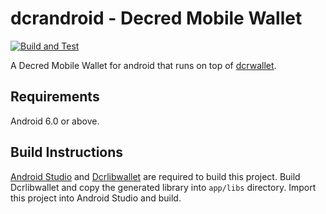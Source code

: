 # dcrandroid - Decred Mobile Wallet

[![Build and Test](https://github.com/planetdecred/dcrandroid/workflows/Build%20and%20Test/badge.svg)](https://github.com/planetdecred/dcrandroid/actions)

A Decred Mobile Wallet for android that runs on top of [dcrwallet](https://github.com/decred/dcrwallet).

## Requirements

Android 6.0 or above.

## Build Instructions
[Android Studio](https://developer.android.com/studio/index.html) and [Dcrlibwallet](https://github.com/planetdecred/dcrlibwallet) are required to build this project. Build Dcrlibwallet and copy the generated library into `app/libs` directory. Import this project into Android Studio and build.